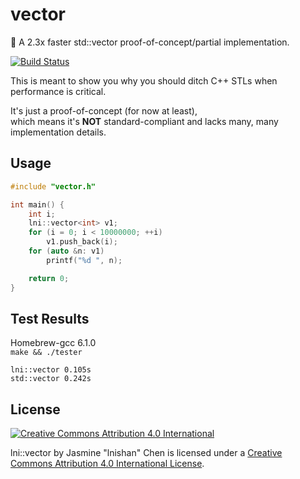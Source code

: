 # vector

:purple_heart: A 2.3x faster std::vector proof-of-concept/partial implementation.  

[![Build Status](https://travis-ci.org/lnishan/vector.svg?branch=master)](https://travis-ci.org/lnishan/vector)

This is meant to show you why you should ditch C++ STLs when performance is critical.

It's just a proof-of-concept (for now at least),  
which means it's **NOT** standard-compliant and lacks many, many implementation details.


## Usage

```cpp
#include "vector.h"

int main() {
	int i;
	lni::vector<int> v1;
	for (i = 0; i < 10000000; ++i)
		v1.push_back(i);
	for (auto &n: v1)
	 	printf("%d ", n);

	return 0;
}
```


## Test Results

Homebrew-gcc 6.1.0  
`make && ./tester`

```
lni::vector 0.105s
std::vector 0.242s
```


## License

[![Creative Commons Attribution 4.0 International](https://i.creativecommons.org/l/by/4.0/88x31.png)](http://creativecommons.org/licenses/by/4.0/)

lni::vector by Jasmine "lnishan" Chen is licensed under a [Creative Commons Attribution 4.0 International License](http://creativecommons.org/licenses/by/4.0/).

